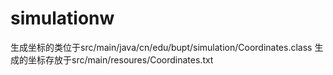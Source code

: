 # simulationw
生成坐标的类位于src/main/java/cn/edu/bupt/simulation/Coordinates.class
生成的坐标存放于src/main/resoures/Coordinates.txt
